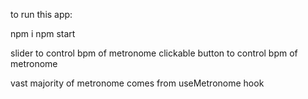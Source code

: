 to run this app:

npm i
npm start

slider to control bpm of metronome
clickable button to control bpm of metronome

vast majority of metronome comes from useMetronome hook
